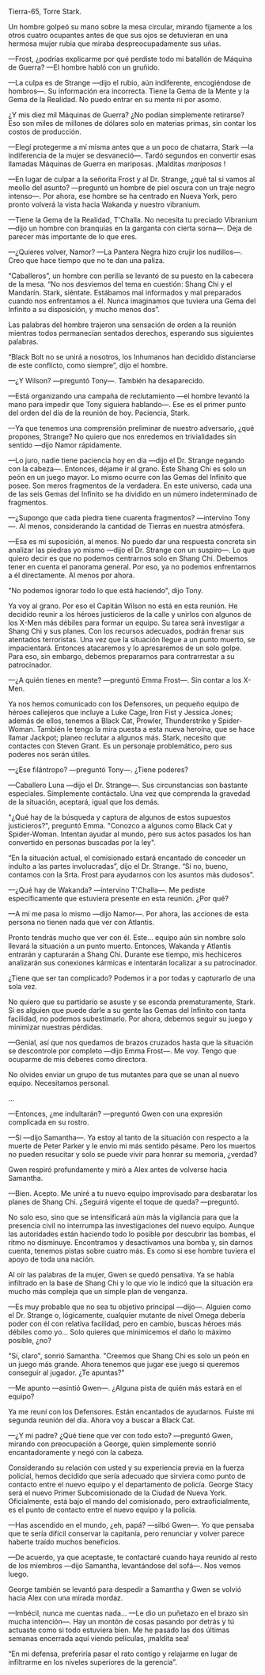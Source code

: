 
Tierra-65, Torre Stark.

Un hombre golpeó su mano sobre la mesa circular, mirando fijamente a los otros cuatro ocupantes antes de que sus ojos se detuvieran en una hermosa mujer rubia que miraba despreocupadamente sus uñas.

—Frost, ¿podrías explicarme por qué perdiste todo mi batallón de Máquina de Guerra? —El hombre habló con un gruñido.

—La culpa es de Strange —dijo el rubio, aún indiferente, encogiéndose de hombros—. Su información era incorrecta. Tiene la Gema de la Mente y la Gema de la Realidad. No puedo entrar en su mente ni por asomo.

¿Y mis diez mil Máquinas de Guerra? ¿No podían simplemente retirarse? Eso son miles de millones de dólares solo en materias primas, sin contar los costos de producción.

—Elegí protegerme a mí misma antes que a un poco de chatarra, Stark —la indiferencia de la mujer se desvaneció—. Tardó segundos en convertir esas llamadas Máquinas de Guerra en mariposas. ¡Malditas _mariposas_ !

—En lugar de culpar a la señorita Frost y al Dr. Strange, ¿qué tal si vamos al meollo del asunto? —preguntó un hombre de piel oscura con un traje negro intenso—. Por ahora, ese hombre se ha centrado en Nueva York, pero pronto volverá la vista hacia Wakanda y nuestro vibranium.

—Tiene la Gema de la Realidad, T'Challa. No necesita tu preciado Vibranium —dijo un hombre con branquias en la garganta con cierta sorna—. Deja de parecer más importante de lo que eres.

—¿Quieres volver, Namor? —La Pantera Negra hizo crujir los nudillos—. Creo que hace tiempo que no te dan una paliza.

“Caballeros”, un hombre con perilla se levantó de su puesto en la cabecera de la mesa. “No nos desviemos del tema en cuestión: Shang Chi y el Mandarín. Stark, siéntate. Estábamos mal informados y mal preparados cuando nos enfrentamos a él. Nunca imaginamos que tuviera una Gema del Infinito a su disposición, y mucho menos dos”.

Las palabras del hombre trajeron una sensación de orden a la reunión mientras todos permanecían sentados derechos, esperando sus siguientes palabras.

“Black Bolt no se unirá a nosotros, los Inhumanos han decidido distanciarse de este conflicto, como siempre”, dijo el hombre.

—¿Y Wilson? —preguntó Tony—. También ha desaparecido.

—Está organizando una campaña de reclutamiento —el hombre levantó la mano para impedir que Tony siguiera hablando—. Ese es el primer punto del orden del día de la reunión de hoy. Paciencia, Stark.

—Ya que tenemos una comprensión preliminar de nuestro adversario, ¿qué propones, Strange? No quiero que nos enredemos en trivialidades sin sentido —dijo Namor rápidamente.

—Lo juro, nadie tiene paciencia hoy en día —dijo el Dr. Strange negando con la cabeza—. Entonces, déjame ir al grano. Este Shang Chi es solo un peón en un juego mayor. Lo mismo ocurre con las Gemas del Infinito que posee. Son meros fragmentos de la verdadera. En este universo, cada una de las seis Gemas del Infinito se ha dividido en un número indeterminado de fragmentos.

—¿Supongo que cada piedra tiene cuarenta fragmentos? —intervino Tony—. Al menos, considerando la cantidad de Tierras en nuestra atmósfera.

—Esa es mi suposición, al menos. No puedo dar una respuesta concreta sin analizar las piedras yo mismo —dijo el Dr. Strange con un suspiro—. Lo que quiero decir es que no podemos centrarnos solo en Shang Chi. Debemos tener en cuenta el panorama general. Por eso, ya no podemos enfrentarnos a él directamente. Al menos por ahora.

"No podemos ignorar todo lo que está haciendo", dijo Tony.

Ya voy al grano. Por eso el Capitán Wilson no está en esta reunión. He decidido reunir a los héroes justicieros de la calle y unirlos con algunos de los X-Men más débiles para formar un equipo. Su tarea será investigar a Shang Chi y sus planes. Con los recursos adecuados, podrán frenar sus atentados terroristas. Una vez que la situación llegue a un punto muerto, se impacientará. Entonces atacaremos y lo apresaremos de un solo golpe. Para eso, sin embargo, debemos prepararnos para contrarrestar a su patrocinador.

—¿A quién tienes en mente? —preguntó Emma Frost—. Sin contar a los X-Men.

Ya nos hemos comunicado con los Defensores, un pequeño equipo de héroes callejeros que incluye a Luke Cage, Iron Fist y Jessica Jones; además de ellos, tenemos a Black Cat, Prowler, Thunderstrike y Spider-Woman. También le tengo la mira puesta a esta nueva heroína, que se hace llamar Jackpot; planeo reclutar a algunos más. Stark, necesito que contactes con Steven Grant. Es un personaje problemático, pero sus poderes nos serán útiles.

—¿Ese filántropo? —preguntó Tony—. ¿Tiene poderes?

—Caballero Luna —dijo el Dr. Strange—. Sus circunstancias son bastante especiales. Simplemente contáctalo. Una vez que comprenda la gravedad de la situación, aceptará, igual que los demás.

"¿Qué hay de la búsqueda y captura de algunos de estos supuestos justicieros?", preguntó Emma. "Conozco a algunos como Black Cat y Spider-Woman. Intentan ayudar al mundo, pero sus actos pasados ​​los han convertido en personas buscadas por la ley".

“En la situación actual, el comisionado estará encantado de conceder un indulto a las partes involucradas”, dijo el Dr. Strange. “Si no, bueno, contamos con la Srta. Frost para ayudarnos con los asuntos más dudosos”.

—¿Qué hay de Wakanda? —intervino T'Challa—. Me pediste específicamente que estuviera presente en esta reunión. ¿Por qué?

—A mí me pasa lo mismo —dijo Namor—. Por ahora, las acciones de esta persona no tienen nada que ver con Atlantis.

Pronto tendrás mucho que ver con él. Este... equipo aún sin nombre solo llevará la situación a un punto muerto. Entonces, Wakanda y Atlantis entrarán y capturarán a Shang Chi. Durante ese tiempo, mis hechiceros analizarán sus conexiones kármicas e intentarán localizar a su patrocinador.

¿Tiene que ser tan complicado? Podemos ir a por todas y capturarlo de una sola vez.

No quiero que su partidario se asuste y se esconda prematuramente, Stark. Si es alguien que puede darle a su gente las Gemas del Infinito con tanta facilidad, no podemos subestimarlo. Por ahora, debemos seguir su juego y minimizar nuestras pérdidas.

—Genial, así que nos quedamos de brazos cruzados hasta que la situación se descontrole por completo —dijo Emma Frost—. Me voy. Tengo que ocuparme de mis deberes como directora.

No olvides enviar un grupo de tus mutantes para que se unan al nuevo equipo. Necesitamos personal.

…

—Entonces, ¿me indultarán? —preguntó Gwen con una expresión complicada en su rostro.

—Sí —dijo Samantha—. Ya estoy al tanto de la situación con respecto a la muerte de Peter Parker y le envío mi más sentido pésame. Pero los muertos no pueden resucitar y solo se puede vivir para honrar su memoria, ¿verdad?

Gwen respiró profundamente y miró a Alex antes de volverse hacia Samantha.

—Bien. Acepto. Me uniré a tu nuevo equipo improvisado para desbaratar los planes de Shang Chi. ¿Seguirá vigente el toque de queda? —preguntó.

No solo eso, sino que se intensificará aún más la vigilancia para que la presencia civil no interrumpa las investigaciones del nuevo equipo. Aunque las autoridades están haciendo todo lo posible por descubrir las bombas, el ritmo no disminuye. Encontramos y desactivamos una bomba y, sin darnos cuenta, tenemos pistas sobre cuatro más. Es como si ese hombre tuviera el apoyo de toda una nación.

Al oír las palabras de la mujer, Gwen se quedó pensativa. Ya se había infiltrado en la base de Shang Chi y lo que vio le indicó que la situación era mucho más compleja que un simple plan de venganza.

—Es muy probable que no sea tu objetivo principal —dijo—. Alguien como el Dr. Strange o, lógicamente, cualquier mutante de nivel Omega debería poder con él con relativa facilidad, pero en cambio, buscas héroes más débiles como yo... Solo quieres que minimicemos el daño lo máximo posible, ¿no?

"Sí, claro", sonrió Samantha. "Creemos que Shang Chi es solo un peón en un juego más grande. Ahora tenemos que jugar ese juego si queremos conseguir al jugador. ¿Te apuntas?"

—Me apunto —asintió Gwen—. ¿Alguna pista de quién más estará en el equipo?

Ya me reuní con los Defensores. Están encantados de ayudarnos. Fuiste mi segunda reunión del día. Ahora voy a buscar a Black Cat.

—¿Y mi padre? ¿Qué tiene que ver con todo esto? —preguntó Gwen, mirando con preocupación a George, quien simplemente sonrió encantadoramente y negó con la cabeza.

Considerando su relación con usted y su experiencia previa en la fuerza policial, hemos decidido que sería adecuado que sirviera como punto de contacto entre el nuevo equipo y el departamento de policía. George Stacy será el nuevo Primer Subcomisionado de la Ciudad de Nueva York. Oficialmente, está bajo el mando del comisionado, pero extraoficialmente, es el punto de contacto entre el nuevo equipo y la policía.

—Has ascendido en el mundo, ¿eh, papá? —silbó Gwen—. Yo que pensaba que te sería difícil conservar la capitanía, pero renunciar y volver parece haberte traído muchos beneficios.

—De acuerdo, ya que aceptaste, te contactaré cuando haya reunido al resto de los miembros —dijo Samantha, levantándose del sofá—. Nos vemos luego.

George también se levantó para despedir a Samantha y Gwen se volvió hacia Alex con una mirada mordaz.

—Imbécil, nunca me cuentas nada... —Le dio un puñetazo en el brazo sin mucha intención—. Hay un montón de cosas pasando por detrás y tú actuaste como si todo estuviera bien. Me he pasado las dos últimas semanas encerrada aquí viendo películas, ¡maldita sea!

“En mi defensa, preferiría pasar el rato contigo y relajarme en lugar de infiltrarme en los niveles superiores de la gerencia”.